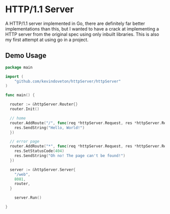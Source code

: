 # HTTP/1.1 Server
A HTTP/1.1 server implemented in Go, there are definitely far better implementations than this, but I wanted to have a crack at implementing a HTTP server from the original spec using only inbuilt libraries. This is also my first attempt at using go in a project.  

## Demo Usage
```go
package main

import (
	"github.com/kevindoveton/httpServer/httpServer"
)

func main() {

  router := &httpServer.Router{}
  router.Init()

  // home
  router.AddRoute("/", func(req *httpServer.Request, res *httpServer.Response) {
    res.SendString("Hello, World!")
  })

  // error page
  router.AddRoute("*", func(req *httpServer.Request, res *httpServer.Response) {
    res.SetStatusCode(404)
    res.SendString("Oh no! The page can't be found!")
  })

  server := &httpServer.Server{
    "/web",
    8081,
    router,
  }

	server.Run()

}
```